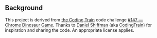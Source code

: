 ## Background

This project is derived from [the Coding Train](https://thecodingtrain.com/) code challenge [#147 — Chrome Dinosaur Game](https://thecodingtrain.com/challenges/147-chrome-dinosaur-game). Thanks to [Daniel Shiffman](https://github.com/shiffman) (aka [CodingTrain](https://github.com/CodingTrain)) for inspiration and sharing the code. An appropriate license applies.